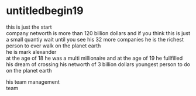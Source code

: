 # untitledbegin19
this is just the start
<br>
company networth is more than 120 billion dollars and if you think this is just a small quantiy wait until you see his 32 more companies he is the richest person to ever walk on the planet earth
<br>
he is mark alexander
<br>
at the age of 18 he was a multi millionaire and at the age of 19 he fullfilled his dream of crossing his networth of 3 billion dollars youngest person to do on the planet earth 
<br>

his team management 
<br>
team
